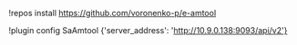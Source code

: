 !repos install https://github.com/voronenko-p/e-amtool

!plugin config SaAmtool {'server_address': 'http://10.9.0.138:9093/api/v2'}